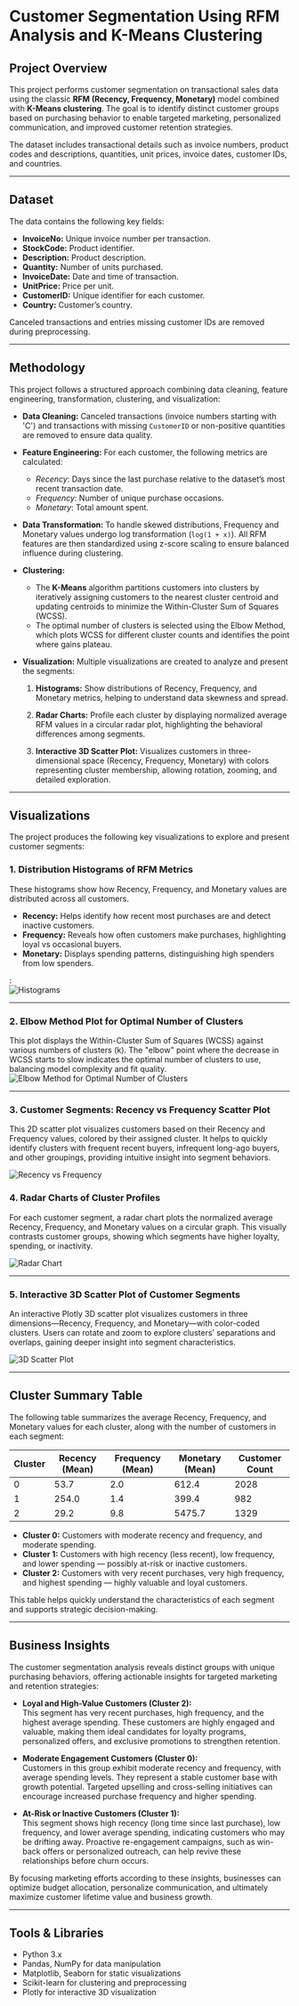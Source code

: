 # Customer Segmentation Using RFM Analysis and K-Means Clustering

## Project Overview

This project performs customer segmentation on transactional sales data using the classic **RFM (Recency, Frequency, Monetary)** model combined with **K-Means clustering**. The goal is to identify distinct customer groups based on purchasing behavior to enable targeted marketing, personalized communication, and improved customer retention strategies.

The dataset includes transactional details such as invoice numbers, product codes and descriptions, quantities, unit prices, invoice dates, customer IDs, and countries.

---

## Dataset

The data contains the following key fields:

- **InvoiceNo:** Unique invoice number per transaction.
- **StockCode:** Product identifier.
- **Description:** Product description.
- **Quantity:** Number of units purchased.
- **InvoiceDate:** Date and time of transaction.
- **UnitPrice:** Price per unit.
- **CustomerID:** Unique identifier for each customer.
- **Country:** Customer’s country.

Canceled transactions and entries missing customer IDs are removed during preprocessing.

---

## Methodology

This project follows a structured approach combining data cleaning, feature engineering, transformation, clustering, and visualization:

- **Data Cleaning:** Canceled transactions (invoice numbers starting with 'C') and transactions with missing `CustomerID` or non-positive quantities are removed to ensure data quality.

- **Feature Engineering:** For each customer, the following metrics are calculated:  
  - *Recency*: Days since the last purchase relative to the dataset’s most recent transaction date.  
  - *Frequency*: Number of unique purchase occasions.  
  - *Monetary*: Total amount spent.

- **Data Transformation:** To handle skewed distributions, Frequency and Monetary values undergo log transformation (`log(1 + x)`). All RFM features are then standardized using z-score scaling to ensure balanced influence during clustering.

- **Clustering:**  
  - The **K-Means** algorithm partitions customers into clusters by iteratively assigning customers to the nearest cluster centroid and updating centroids to minimize the Within-Cluster Sum of Squares (WCSS).  
  - The optimal number of clusters is selected using the Elbow Method, which plots WCSS for different cluster counts and identifies the point where gains plateau.

- **Visualization:** Multiple visualizations are created to analyze and present the segments:

  1. **Histograms:** Show distributions of Recency, Frequency, and Monetary metrics, helping to understand data skewness and spread.

  2. **Radar Charts:** Profile each cluster by displaying normalized average RFM values in a circular radar plot, highlighting the behavioral differences among segments.

  3. **Interactive 3D Scatter Plot:** Visualizes customers in three-dimensional space (Recency, Frequency, Monetary) with colors representing cluster membership, allowing rotation, zooming, and detailed exploration.

---
## Visualizations

The project produces the following key visualizations to explore and present customer segments:

### 1. Distribution Histograms of RFM Metrics  
These histograms show how Recency, Frequency, and Monetary values are distributed across all customers.  
- **Recency:** Helps identify how recent most purchases are and detect inactive customers.  
- **Frequency:** Reveals how often customers make purchases, highlighting loyal vs occasional buyers.  
- **Monetary:** Displays spending patterns, distinguishing high spenders from low spenders.

:  
![ Histograms](Customer_Segmentation/dist.png)

---
### 2. Elbow Method Plot for Optimal Number of Clusters  
This plot displays the Within-Cluster Sum of Squares (WCSS) against various numbers of clusters (k). The "elbow" point where the decrease in WCSS starts to slow indicates the optimal number of clusters to use, balancing model complexity and fit quality.
![Elbow Method for Optimal Number of Clusters](Customer_Segmentation/elboline.png)

---
### 3. Customer Segments: Recency vs Frequency Scatter Plot  
This 2D scatter plot visualizes customers based on their Recency and Frequency values, colored by their assigned cluster. It helps to quickly identify clusters with frequent recent buyers, infrequent long-ago buyers, and other groupings, providing intuitive insight into segment behaviors.

![Recency vs Frequency](Customer_Segmentation/scatter.png)

### 4. Radar Charts of Cluster Profiles  
For each customer segment, a radar chart plots the normalized average Recency, Frequency, and Monetary values on a circular graph. This visually contrasts customer groups, showing which segments have higher loyalty, spending, or inactivity.


![ Radar Chart](Customer_Segmentation/down.png)

---

### 5. Interactive 3D Scatter Plot of Customer Segments  
An interactive Plotly 3D scatter plot visualizes customers in three dimensions—Recency, Frequency, and Monetary—with color-coded clusters. Users can rotate and zoom to explore clusters’ separations and overlaps, gaining deeper insight into segment characteristics.

![3D Scatter Plot](Customer_Segmentation/Screenshot_11.png)

---

## Cluster Summary Table

The following table summarizes the average Recency, Frequency, and Monetary values for each cluster, along with the number of customers in each segment:

| Cluster | Recency (Mean) | Frequency (Mean) | Monetary (Mean) | Customer Count |
|---------|----------------|------------------|-----------------|----------------|
| 0       | 53.7           | 2.0              | 612.4           | 2028           |
| 1       | 254.0          | 1.4              | 399.4           | 982            |
| 2       | 29.2           | 9.8              | 5475.7          | 1329           |

- **Cluster 0:** Customers with moderate recency and frequency, and moderate spending.  
- **Cluster 1:** Customers with high recency (less recent), low frequency, and lower spending — possibly at-risk or inactive customers.  
- **Cluster 2:** Customers with very recent purchases, very high frequency, and highest spending — highly valuable and loyal customers.

This table helps quickly understand the characteristics of each segment and supports strategic decision-making.


---

## Business Insights

The customer segmentation analysis reveals distinct groups with unique purchasing behaviors, offering actionable insights for targeted marketing and retention strategies:

- **Loyal and High-Value Customers (Cluster 2):**  
  This segment has very recent purchases, high frequency, and the highest average spending. These customers are highly engaged and valuable, making them ideal candidates for loyalty programs, personalized offers, and exclusive promotions to strengthen retention.

- **Moderate Engagement Customers (Cluster 0):**  
  Customers in this group exhibit moderate recency and frequency, with average spending levels. They represent a stable customer base with growth potential. Targeted upselling and cross-selling initiatives can encourage increased purchase frequency and higher spending.

- **At-Risk or Inactive Customers (Cluster 1):**  
  This segment shows high recency (long time since last purchase), low frequency, and lower average spending, indicating customers who may be drifting away. Proactive re-engagement campaigns, such as win-back offers or personalized outreach, can help revive these relationships before churn occurs.

By focusing marketing efforts according to these insights, businesses can optimize budget allocation, personalize communication, and ultimately maximize customer lifetime value and business growth.


---
## Tools & Libraries

- Python 3.x  
- Pandas, NumPy for data manipulation  
- Matplotlib, Seaborn for static visualizations  
- Scikit-learn for clustering and preprocessing  
- Plotly for interactive 3D visualization


